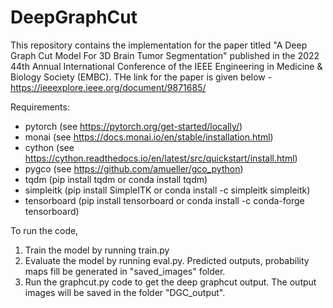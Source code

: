 # DeepGraphCut
This repository contains the implementation for the paper titled "A Deep Graph Cut Model For 3D Brain Tumor Segmentation" published in the 2022 44th Annual International Conference of the IEEE Engineering in Medicine & Biology Society (EMBC). THe link for the paper is given below -
https://ieeexplore.ieee.org/document/9871685/

Requirements:
- pytorch (see https://pytorch.org/get-started/locally/)
- monai (see https://docs.monai.io/en/stable/installation.html)
- cython (see https://cython.readthedocs.io/en/latest/src/quickstart/install.html)
- pygco (see https://github.com/amueller/gco_python)
- tqdm (pip install tqdm or conda install tqdm)
- simpleitk (pip install SimpleITK or conda install -c simpleitk simpleitk)
- tensorboard (pip install tensorboard or conda install -c conda-forge tensorboard)

To run the code,
1.  Train the model by running train.py
2.	Evaluate the model by running eval.py. Predicted outputs, probability maps fill be generated in "saved_images" folder.
2.  Run the graphcut.py code to get the deep graphcut output. The output images will be saved in the folder "DGC_output".
